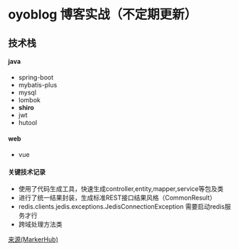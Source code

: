 # oyoblog 博客实战（不定期更新）
## 技术栈
#### java
* spring-boot
* mybatis-plus
* mysql
* lombok
* **shiro**
* jwt 
* hutool
#### web
* vue
#### 关键技术记录
* 使用了代码生成工具，快速生成controller,entity,mapper,service等包及类
* 进行了统一结果封装，生成标准REST接口结果风格（CommonResult）
* redis.clients.jedis.exceptions.JedisConnectionException 需要启动redis服务才行
* 跨域处理方法类


[来源(MarkerHub)](https://www.bilibili.com/video/BV1PQ4y1P7hZ?p=4)